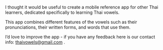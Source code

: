 I thought it would be useful to create a mobile reference app for other Thai learners, dedicated specifically to learning Thai vowels.

This app combines different features of the vowels such as their pronunciations, their written forms, and words that use them.

I’d love to improve the app - if you have any feedback here is our contact info: thaivowels@gmail.com .
